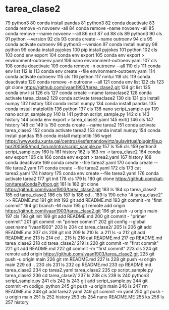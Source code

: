 # tarea_clase2
   79  python3
   80  conda install pandas
   81  python3
   82  conda deactivate
   83  conda remove -n novoenv -all
   84  conda remove -name novoenv -all
   85  conda remove --name novoenv --all
   86  exit
   87  cd
   88  cls
   89  python3
   90  cls
   91  python --version
   92  cls
   93  conda create --name outroenv
   94  cls
   95  conda activate outroenv
   96  python3 --version
   97  conda install numpy
   98  python
   99  conda install pyjokes
  100  pip install pyjokes
  101  python
  102  cls
  103  cond env export
  104  conda env export
  105  conda env export > environment-outroenv.yaml
  106  nano environment-outroenv.yaml
  107  cls
  108  conda deactivate
  109  conda remove -n outroenv --all
  110  cls
  111  conda env list
  112  ls
  113  conda env create --file environment-outroenv.yaml
  114  conda activate outroenv
  115  cls
  116  python
  117  nmtui
  118  cls
  119  conda deactivate
  120  conda remove -n outroenv --all
  121  conda env list
  122  cls
  123  git clone https://github.com/ivaan1903/tarea_clase2.git
  124  git list
  125  conda env list
  126  cls
  127  conda create --name tareaclase2
  128  conda activate tarea_clase2
  129  conda activate tareaclase2
  130  cls
  131  pip install numpy
  132  history
  133  conda install numpy
  134  conda install pandas
  135  conda install matplotlib
  136  python
  137  cls
  138  nano script_sample-py
  139  nano script_sample.py
  140  ls
  141  python script_sample.py
  142  cls
  143  history
  144  conda env export > tarea_clase2.yaml
  145  exit()
  146  cls
  147  history
  148  cd
  149  ls
  150  conda create --name tarea2
  151  conda activate tarea_clase2
  152  conda activate tarea2
  153  conda install numpy
  154  conda install pandas
  155  conda install matplotlib
  156  wget https://www.edu.xunta.gal/centros/iesfernandowirtz/aulavirtual/pluginfile.php/200565/mod_forum/intro/script_sample.py
  157  ls
  158  cls
  159  python3 script_sample.py
  160  ls
  161  history
  162  ls
  163  rm -r tarea_clase2
  164  conda env export
  165  cls
  166  conda env export > tarea2.yaml
  167  history
  168  conda deactivate
  169  conda create --file tarea2.yaml
  170  conda create --file tarea2.yam
  171  conda create --file tarea2.yaml
  172  cls
  173  cat tarea2.yaml
  174  history
  175  conda env create --file tarea2.yaml
  176  conda activate tarea2
  177  git init
  178  cls
  179  ls
  180  git clone https://github.com/kat-lon/tareaCondaPython.git
  181  ls
  182  git clone https://github.com/ivaan1903/tarea_clase2.git
  183  ls
  184  cp tarea_clase2
  185  cd tarea_clase2
  186  cls
  187  ls
  188  cd ..
  189  ls
  190  echo "# tarea_clase2" >> README.md
  191  git init
  192  git add README.md
  193  git commit -m "first commit"
  194  git branch -M main
  195  git remote add origin https://github.com/ivaan1903/tarea_clase2.git
  196  git push -u origin main
  197  cls
  198  git init
  199  git add README.md
  200  git commit - "primer commit"
  201  git commit -m "primer commit"
  202  git config --global user.name "ivaan1903"
  203  ls
  204  cd tarea_clase2/
  205  ls
  206  git add README.md
  207  cls
  208  git init
  209  ls
  210  ls .a
  211  ls -a
  212  git add README.md
  213  ls
  214  cd ..
  215  ls
  216  cat README.md
  217  cp README.md tarea_clase2
  218  cd tarea_clase2/
  219  ls
  220  git commit -m "first commit"
  221  git add README.md
  222  git commit -m "first commit"
  223  cls
  224  git remote add origin https://github.com/ivaan1903/tarea_clase2.git
  225  git push -u origin main
  226  git rm README.md
  227  ls
  228  git push -u origin main
  229  cd ..
  230  cls
  231  ls
  232  cp README.md
  233  cp README.md tarea_clase2
  234  cp tarea2.yaml tarea_clase2
  235  cp script_sample.py tarea_clase2
  236  cd tarea_clase2/
  237  ls
  238  cls
  239  ls
  240  python3 script_sample.py
  241  cls
  242  ls
  243  git add script_sample.py
  244  git commit -m codigo_python
  245  git push -u origin main
  246  ls
  247  rm README.md
  248  git add tarea2.yaml
  249  git commit -m yaml
  250  git push -u origin main
  251  ls
  252  history
  253  cls
  254  nano README.ME
  255  ks
  256  ls
  257  history
